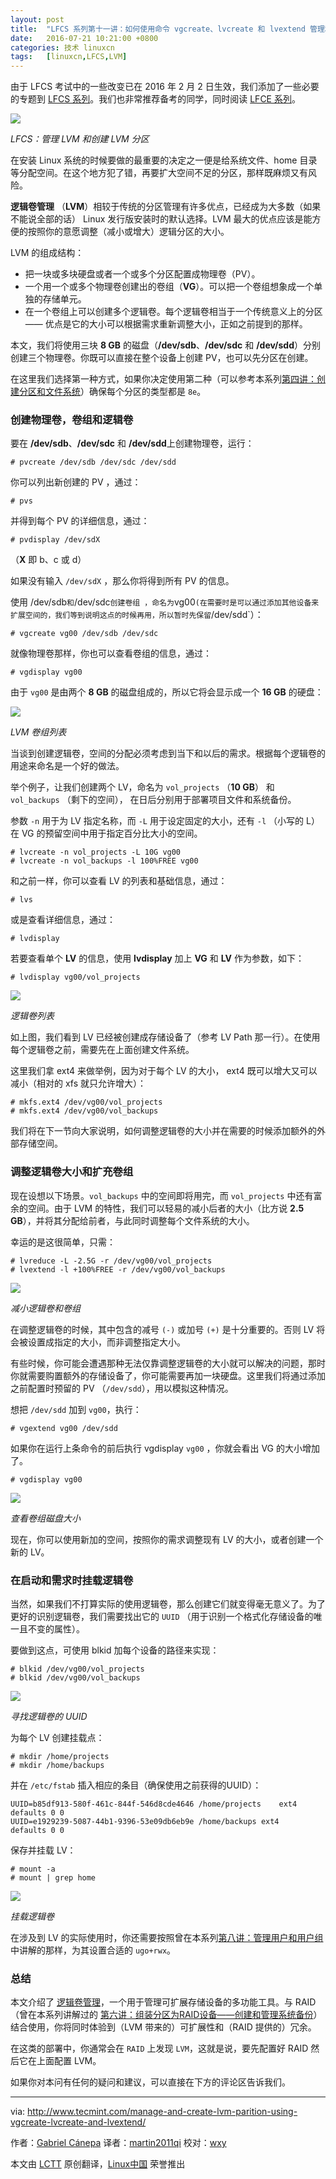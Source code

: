 ```yaml
---
layout: post
title:	"LFCS 系列第十一讲：如何使用命令 vgcreate、lvcreate 和 lvextend 管理和创建 LVM"
date:	2016-07-21 10:21:00 +0800 
categories:	技术 linuxcn 
tags:	[linuxcn,LFCS,LVM]
---
```



由于 LFCS 考试中的一些改变已在 2016 年 2 月 2 日生效，我们添加了一些必要的专题到 [LFCS 系列](/article-7161-1.html)。我们也非常推荐备考的同学，同时阅读 [LFCE 系列](http://www.tecmint.com/installing-network-services-and-configuring-services-at-system-boot/)。


![](/Asserts/Images//attachment/album/201607/20/232801y520roewoe2uquro.png)


*LFCS：管理 LVM 和创建 LVM 分区*


在安装 Linux 系统的时候要做的最重要的决定之一便是给系统文件、home 目录等分配空间。在这个地方犯了错，再要扩大空间不足的分区，那样既麻烦又有风险。


**逻辑卷管理** （**LVM**）相较于传统的分区管理有许多优点，已经成为大多数（如果不能说全部的话） Linux 发行版安装时的默认选择。LVM 最大的优点应该是能方便的按照你的意愿调整（减小或增大）逻辑分区的大小。


LVM 的组成结构：


* 把一块或多块硬盘或者一个或多个分区配置成物理卷（PV）。
* 一个用一个或多个物理卷创建出的卷组（**VG**）。可以把一个卷组想象成一个单独的存储单元。
* 在一个卷组上可以创建多个逻辑卷。每个逻辑卷相当于一个传统意义上的分区 —— 优点是它的大小可以根据需求重新调整大小，正如之前提到的那样。


本文，我们将使用三块 **8 GB** 的磁盘（**/dev/sdb**、**/dev/sdc** 和 **/dev/sdd**）分别创建三个物理卷。你既可以直接在整个设备上创建 PV，也可以先分区在创建。


在这里我们选择第一种方式，如果你决定使用第二种（可以参考本系列[第四讲：创建分区和文件系统](/article-7187-1.html)）确保每个分区的类型都是 `8e`。


### 创建物理卷，卷组和逻辑卷


要在 **/dev/sdb**、**/dev/sdc** 和 **/dev/sdd**上创建物理卷，运行：



```
# pvcreate /dev/sdb /dev/sdc /dev/sdd

```

你可以列出新创建的 PV ，通过：



```
# pvs

```

并得到每个 PV 的详细信息，通过：



```
# pvdisplay /dev/sdX

```

（**X** 即 b、c 或 d）


如果没有输入 `/dev/sdX` ，那么你将得到所有 PV 的信息。


使用 /dev/sdb`和`/dev/sdc`创建卷组 ，命名为`vg00`(在需要时是可以通过添加其他设备来扩展空间的，我们等到说明这点的时候再用，所以暂时先保留`/dev/sdd`）：



```
# vgcreate vg00 /dev/sdb /dev/sdc

```

就像物理卷那样，你也可以查看卷组的信息，通过：



```
# vgdisplay vg00

```

由于 `vg00` 是由两个 **8 GB** 的磁盘组成的，所以它将会显示成一个 **16 GB** 的硬盘：


![](/Asserts/Images//attachment/album/201607/20/232801kjdhvx1e5vv9jzx7.png)


*LVM 卷组列表*


当谈到创建逻辑卷，空间的分配必须考虑到当下和以后的需求。根据每个逻辑卷的用途来命名是一个好的做法。


举个例子，让我们创建两个 LV，命名为 `vol_projects` （**10 GB**） 和 `vol_backups` （剩下的空间）， 在日后分别用于部署项目文件和系统备份。


参数 `-n` 用于为 LV 指定名称，而 `-L` 用于设定固定的大小，还有 `-l` （小写的 L）在 VG 的预留空间中用于指定百分比大小的空间。



```
# lvcreate -n vol_projects -L 10G vg00
# lvcreate -n vol_backups -l 100%FREE vg00

```

和之前一样，你可以查看 LV 的列表和基础信息，通过：



```
# lvs

```

或是查看详细信息，通过：



```
# lvdisplay

```

若要查看单个 **LV** 的信息，使用 **lvdisplay** 加上 **VG** 和 **LV** 作为参数，如下：



```
# lvdisplay vg00/vol_projects

```

![](/Asserts/Images//attachment/album/201607/20/232802q49pf2bz9tbg1f24.png)


*逻辑卷列表*


如上图，我们看到 LV 已经被创建成存储设备了（参考 LV Path 那一行）。在使用每个逻辑卷之前，需要先在上面创建文件系统。


这里我们拿 ext4 来做举例，因为对于每个 LV 的大小， ext4 既可以增大又可以减小（相对的 xfs 就只允许增大）：



```
# mkfs.ext4 /dev/vg00/vol_projects
# mkfs.ext4 /dev/vg00/vol_backups

```

我们将在下一节向大家说明，如何调整逻辑卷的大小并在需要的时候添加额外的外部存储空间。


### 调整逻辑卷大小和扩充卷组


现在设想以下场景。`vol_backups` 中的空间即将用完，而 `vol_projects` 中还有富余的空间。由于 LVM 的特性，我们可以轻易的减小后者的大小（比方说 **2.5 GB**），并将其分配给前者，与此同时调整每个文件系统的大小。


幸运的是这很简单，只需：



```
# lvreduce -L -2.5G -r /dev/vg00/vol_projects
# lvextend -l +100%FREE -r /dev/vg00/vol_backups

```

![](/Asserts/Images//attachment/album/201607/20/232802asehabhyw1wqsbes.png)


*减小逻辑卷和卷组*


在调整逻辑卷的时候，其中包含的减号 `(-)` 或加号 `(+)` 是十分重要的。否则 LV 将会被设置成指定的大小，而非调整指定大小。


有些时候，你可能会遭遇那种无法仅靠调整逻辑卷的大小就可以解决的问题，那时你就需要购置额外的存储设备了，你可能需要再加一块硬盘。这里我们将通过添加之前配置时预留的 PV （`/dev/sdd`），用以模拟这种情况。


想把 `/dev/sdd` 加到 `vg00`，执行：



```
# vgextend vg00 /dev/sdd

```

如果你在运行上条命令的前后执行 vgdisplay `vg00` ，你就会看出 VG 的大小增加了。



```
# vgdisplay vg00

```

![](/Asserts/Images//attachment/album/201607/20/232803icaaea6dzccpwsbs.png)


*查看卷组磁盘大小*


现在，你可以使用新加的空间，按照你的需求调整现有 LV 的大小，或者创建一个新的 LV。


### 在启动和需求时挂载逻辑卷


当然，如果我们不打算实际的使用逻辑卷，那么创建它们就变得毫无意义了。为了更好的识别逻辑卷，我们需要找出它的 `UUID` （用于识别一个格式化存储设备的唯一且不变的属性）。


要做到这点，可使用 blkid 加每个设备的路径来实现：



```
# blkid /dev/vg00/vol_projects
# blkid /dev/vg00/vol_backups

```

![](/Asserts/Images//attachment/album/201607/20/232803d9fil25unsl5ufzz.png)


*寻找逻辑卷的 UUID*


为每个 LV 创建挂载点：



```
# mkdir /home/projects
# mkdir /home/backups

```

并在 `/etc/fstab` 插入相应的条目（确保使用之前获得的UUID）：



```
UUID=b85df913-580f-461c-844f-546d8cde4646 /home/projects    ext4 defaults 0 0
UUID=e1929239-5087-44b1-9396-53e09db6eb9e /home/backups ext4    defaults 0 0

```

保存并挂载 LV：



```
# mount -a
# mount | grep home

```

![](/Asserts/Images//attachment/album/201607/20/232804te0tozs3t451t0an.png)


*挂载逻辑卷*


在涉及到 LV 的实际使用时，你还需要按照曾在本系列[第八讲：管理用户和用户组](/article-7418-1.html)中讲解的那样，为其设置合适的 `ugo+rwx`。


### 总结


本文介绍了 [逻辑卷管理](/article-3965-1.html)，一个用于管理可扩展存储设备的多功能工具。与 RAID（曾在本系列讲解过的 [第六讲：组装分区为RAID设备——创建和管理系统备份](/article-7229-1.html)）结合使用，你将同时体验到（LVM 带来的）可扩展性和（RAID 提供的）冗余。


在这类的部署中，你通常会在 `RAID` 上发现 `LVM`，这就是说，要先配置好 RAID 然后它在上面配置 LVM。


如果你对本问有任何的疑问和建议，可以直接在下方的评论区告诉我们。




---


via: <http://www.tecmint.com/manage-and-create-lvm-parition-using-vgcreate-lvcreate-and-lvextend/>


作者：[Gabriel Cánepa](http://www.tecmint.com/author/gacanepa/) 译者：[martin2011qi](https://github.com/martin2011qi) 校对：[wxy](https://github.com/wxy)


本文由 [LCTT](https://github.com/LCTT/TranslateProject) 原创翻译，[Linux中国](https://linux.cn/) 荣誉推出
